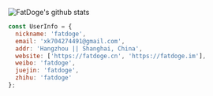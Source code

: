 ![FatDoge's github stats](https://github-readme-stats-eight-mu-23.vercel.app/api?username=fatdoge&count_private=true&show_icons=true)

``` javascript
const UserInfo = {
  nickname: 'fatdoge',
  email: 'xk704274491@gmail.com',
  addr: 'Hangzhou || Shanghai, China',
  website: ['https://fatdoge.cn', 'https://fatdoge.im'],
  weibo: 'fatdoge',
  juejin: 'fatdoge',
  zhihu: 'fatdoge'
};
```
